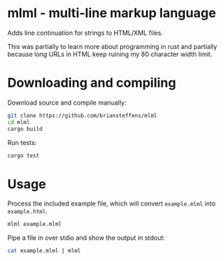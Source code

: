 mlml - multi-line markup language
=================================

Adds line continuation for strings to HTML/XML files.

This was partially to learn more about programming in rust and partially
because long URLs in HTML keep ruining my 80 character width limit.

# Downloading and compiling

Download source and compile manually:

```bash
git clone https://github.com/briansteffens/mlml
cd mlml
cargo build
```

Run tests:

```bash
cargo test
```

# Usage

Process the included example file, which will convert `example.mlml` into
`example.html`.

```bash
mlml example.mlml
```

Pipe a file in over stdio and show the output in stdout:

```bash
cat example.mlml | mlml
```
